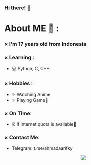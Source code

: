 ### Hi there! 👋

# About ME 💬 :
### × I'm 17 years old from Indonesia

### × Learning :
- 💻 Python, C, C++

### × Hobbies :
- ✨ Watching Anime
- ✨ Playing Game🗿

### × On Time:
- ⏰ If internet quota is available🗿

### × Contact Me:
- Telegram: t.me/ahmadaarifky

<p align="center" >  
  <a href="https://github.com/anuraghazra/github-readme-stats"> 
<img  src="https://github-readme-stats.vercel.app/api?username=RoxyMigurdia17&&show_icons=true&theme=radical"/>
  </a>
  </p>
